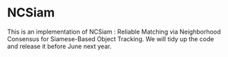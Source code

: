 # NCSiam
This is an implementation of NCSiam : Reliable Matching via Neighborhood  Consensus for Siamese-Based Object Tracking. We will tidy up the code and release it before June next year.
